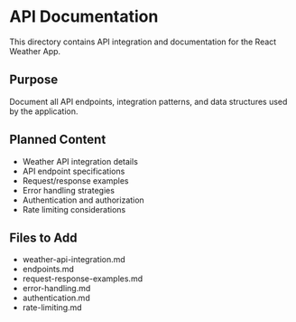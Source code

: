 # API Documentation

This directory contains API integration and documentation for the React Weather App.

## Purpose
Document all API endpoints, integration patterns, and data structures used by the application.

## Planned Content
- Weather API integration details
- API endpoint specifications
- Request/response examples
- Error handling strategies
- Authentication and authorization
- Rate limiting considerations

## Files to Add
- weather-api-integration.md
- endpoints.md
- request-response-examples.md
- error-handling.md
- authentication.md
- rate-limiting.md
